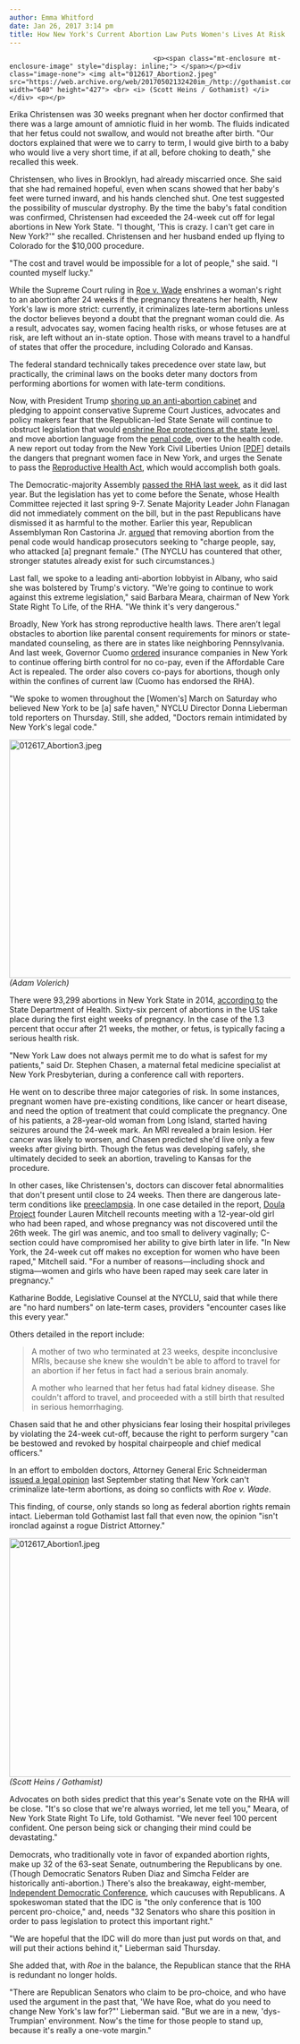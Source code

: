 ```yaml
---
author: Emma Whitford
date: Jan 26, 2017 3:14 pm
title: How New York's Current Abortion Law Puts Women's Lives At Risk
---
```


	
										<p><span class="mt-enclosure mt-enclosure-image" style="display: inline;"> </span></p><div class="image-none"> <img alt="012617_Abortion2.jpeg" src="https://web.archive.org/web/20170502132420im_/http://gothamist.com/attachments/nyc_ewhitford/012617_Abortion2.jpeg" width="640" height="427"> <br> <i> (Scott Heins / Gothamist) </i></div> <p></p>

<p>Erika Christensen was 30 weeks pregnant when her doctor confirmed that there was a large amount of amniotic fluid in her womb. The fluids indicated that her fetus could not swallow, and would not breathe after birth. &quot;Our doctors explained that were we to carry to term, I would give birth to a baby who would live a very short time, if at all, before choking to death,&quot; she recalled this week. </p>

<p>Christensen, who lives in Brooklyn, had already miscarried once. She said that she had remained hopeful, even when scans showed that her baby&apos;s feet were turned inward, and his hands clenched shut. One test suggested the possibility of  muscular dystrophy. By the time the baby&apos;s fatal condition was confirmed, Christensen had exceeded the 24-week cut off for legal abortions in New York State. &quot;I thought, &apos;This is crazy. I can&apos;t get care in New York?&apos;&quot; she recalled. Christensen and her husband ended up flying to Colorado for the $10,000 procedure.</p>

<p>&quot;The cost and travel would be impossible for a lot of people,&quot; she said. &quot;I counted myself lucky.&quot; </p>

<p>While the Supreme Court ruling in <a href="https://web.archive.org/web/20170502132420/http://caselaw.findlaw.com/us-supreme-court/410/113.html">Roe v. Wade</a> enshrines a woman&apos;s right to an abortion after 24 weeks if the pregnancy threatens her health, New York&apos;s law is more strict: currently, it criminalizes late-term abortions unless the doctor believes beyond a doubt that the pregnant woman could die. As a result, advocates say, women facing health risks, or whose fetuses are at risk, are left without an in-state option. Those with means travel to a handful of states that offer the procedure, including Colorado and Kansas. </p>

<p>The federal standard technically takes precedence over state law, but practically, the criminal laws on the books deter many doctors from performing abortions for women with late-term conditions. </p>

<p>Now, with President Trump <a href="https://web.archive.org/web/20170502132420/http://gothamist.com/2016/12/19/you_must_make_a_friend_of_horror.php">shoring up an anti-abortion cabinet</a> and pledging to appoint conservative Supreme Court Justices, advocates and policy makers fear that the Republican-led State Senate will continue to obstruct legislation that would <a href="https://web.archive.org/web/20170502132420/http://gothamist.com/2016/11/16/ny_abortion_trump_regime.php">enshrine Roe protections at the state level</a>, and move abortion language from the <a href="https://web.archive.org/web/20170502132420/http://ypdcrime.com/penal.law/article125.htm">penal code</a>, over to the health code. A new report out today from the New York Civil Liberties Union [<a href="https://web.archive.org/web/20170502132420/http://nyclu.org/files/releases/NYCLU_CriticalConditions_20170126.pdf">PDF</a>] details the dangers that pregnant women face in New York, and urges the Senate to pass the <a href="https://web.archive.org/web/20170502132420/http://assembly.state.ny.us/leg/?default_fld=&amp;bn=A06221&amp;term=2015&amp;Summary=Y&amp;Actions=Y&amp;Votes=Y&amp;Memo=Y&amp;Text=Y">Reproductive Health Act</a>, which would accomplish both goals. </p>

<p>The Democratic-majority Assembly <a href="https://web.archive.org/web/20170502132420/http://gothamist.com/2017/01/18/obamacare_ny_contraception.php">passed the RHA last week</a>, as it did last year. But the legislation has yet to come before the Senate, whose Health Committee rejected it last spring 9-7. Senate Majority Leader John Flanagan did not immediately comment on the bill, but in the past Republicans have dismissed it as harmful to the mother. Earlier this year, Republican Assemblyman Ron Castorina Jr. <a href="https://web.archive.org/web/20170502132420/http://newyork.cbslocal.com/2017/01/17/new-york-abortion-law/">argued</a> that removing abortion from the penal code would handicap prosecutors seeking to &quot;charge people, say, who attacked [a] pregnant female.&quot; (The NYCLU has countered that other, stronger statutes already exist for such circumstances.) </p>

<p>Last fall, we spoke to a leading anti-abortion lobbyist in Albany, who said she was bolstered by Trump&apos;s victory. &quot;We&apos;re going to continue to work against this extreme legislation,&quot; said Barbara Meara, chairman of New York State Right To Life, of the RHA. &quot;We think it&apos;s very dangerous.&quot;</p>

<p>Broadly, New York has strong reproductive health laws. There aren&#x2019;t legal obstacles to abortion like parental consent requirements for minors or state-mandated counseling, as there are in states like neighboring Pennsylvania. And last week, Governor Cuomo <a href="https://web.archive.org/web/20170502132420/http://gothamist.com/2017/01/22/cuomo_signs_act_requiring_insurance.php">ordered</a> insurance companies in New York to continue offering birth control for no co-pay, even if the Affordable Care Act is repealed. The order also covers co-pays for abortions, though only within the confines of current law (Cuomo has endorsed the RHA). </p>

<p>&quot;We spoke to women throughout the [Women&apos;s] March on Saturday who believed New York to be [a] safe haven,&quot; NYCLU Director Donna Lieberman told reporters on Thursday. Still, she added, &quot;Doctors remain intimidated by New York&apos;s legal code.&quot; </p>

<p><span class="mt-enclosure mt-enclosure-image" style="display: inline;"> </span></p><div class="image-none"> <img alt="012617_Abortion3.jpeg" src="https://web.archive.org/web/20170502132420im_/http://gothamist.com/attachments/nyc_ewhitford/012617_Abortion3.jpeg" width="640" height="426"> <br> <i> (Adam Volerich)</i></div> <p></p>

<p>There were 93,299 abortions in New York State in 2014, <a href="https://web.archive.org/web/20170502132420/https://www.health.ny.gov/statistics/vital_statistics/2014/table19.htm">according to</a> the State Department of Health. Sixty-six percent of abortions in the US take place during the first eight weeks of pregnancy. In the case of the 1.3 percent that occur after 21 weeks, the mother, or fetus, is typically facing a serious health risk. </p>

<p>&quot;New York Law does not always permit me to do what is safest for my patients,&quot; said Dr. Stephen Chasen, a maternal fetal medicine specialist at New York Presbyterian, during a conference call with reporters. </p>

<p>He went on to describe three major categories of risk. In some instances, pregnant women have pre-existing conditions, like cancer or heart disease, and need the option of treatment that could complicate the pregnancy. One of his patients, a 28-year-old woman from Long Island, started having seizures around the 24-week mark. An MRI revealed a brain lesion. Her cancer was likely to worsen, and Chasen predicted she&apos;d live only a few weeks after giving birth. Though the fetus was developing safely, she ultimately decided to seek an abortion, traveling to Kansas for the procedure. </p>

<p>In other cases, like Christensen&apos;s, doctors can discover fetal abnormalities that don&apos;t present until close to 24 weeks. Then there are dangerous late-term conditions like <a href="https://web.archive.org/web/20170502132420/http://www.preeclampsia.org/">preeclampsia</a>. In one case detailed in the report, <a href="https://web.archive.org/web/20170502132420/http://www.doulaproject.org/">Doula Project</a> founder Lauren Mitchell recounts meeting with a 12-year-old girl who had been raped, and whose pregnancy was not discovered until the 26th week. The girl was anemic, and too small to delivery vaginally; C-section could have compromised her ability to give birth later in life. &quot;In New York, the 24-week cut off makes no exception for women who have been raped,&quot; Mitchell said. &quot;For a number of reasons&#x2014;including shock and stigma&#x2014;women and girls who have been raped may seek care later in pregnancy.&quot; </p>

<p>Katharine Bodde, Legislative Counsel at the NYCLU, said that while there are &quot;no hard numbers&quot; on late-term cases, providers &quot;encounter cases like this every year.&quot; </p>

<p>Others detailed in the report include:</p>

<blockquote>A mother of two who terminated at 23 weeks, despite inconclusive MRIs, because she knew she wouldn&apos;t be able to afford to travel for an abortion if her fetus in fact had a serious brain anomaly.

<p>A mother who learned that her fetus had fatal kidney disease. She couldn&apos;t afford to travel, and proceeded with a still birth that resulted in serious hemorrhaging.</p></blockquote><p></p>

<p>Chasen said that he and other physicians fear losing their hospital privileges by violating the 24-week cut-off, because the right to perform surgery &quot;can be bestowed and revoked by hospital chairpeople and chief medical officers.&quot; </p>

<p>In an effort to embolden doctors, Attorney General Eric Schneiderman <a href="https://web.archive.org/web/20170502132420/http://www.nytimes.com/2016/09/08/nyregion/new-york-late-term-abortion-schneiderman.html">issued a legal opinion</a> last September stating that New York can&apos;t criminalize late-term abortions, as doing so conflicts with <em>Roe v. Wade</em>. </p>

<p>This finding, of course, only stands so long as federal abortion rights remain intact. Lieberman told Gothamist last fall that even now, the opinion &quot;isn&apos;t ironclad against a rogue District Attorney.&quot; </p>

<p><span class="mt-enclosure mt-enclosure-image" style="display: inline;"> </span></p><div class="image-none"> <img alt="012617_Abortion1.jpeg" src="https://web.archive.org/web/20170502132420im_/http://gothamist.com/attachments/nyc_ewhitford/012617_Abortion1.jpeg" width="640" height="427"> <br> <i> (Scott Heins / Gothamist) </i></div> <p></p>

<p>Advocates on both sides predict that this year&apos;s Senate vote on the RHA will be close. &quot;It&apos;s so close that we&apos;re always worried, let me tell you,&quot; Meara, of New York State Right To Life, told Gothamist. &quot;We never feel 100 percent confident. One person being sick or changing their mind could be devastating.&quot; </p>

<p>Democrats, who traditionally vote in favor of expanded abortion rights, make up 32 of the 63-seat Senate, outnumbering the Republicans by one. (Though Democratic Senators Ruben Diaz and Simcha Felder are historically anti-abortion.) There&apos;s also the breakaway, eight-member, <a href="https://web.archive.org/web/20170502132420/https://www.nytimes.com/2017/01/25/nyregion/independent-democratic-conference-republicans-state-senate.html">Independent Democratic Conference</a>, which caucuses with Republicans. A spokeswoman stated that the IDC is &quot;the only conference that is 100 percent pro-choice,&quot; and, needs &quot;32 Senators who share this position in order to pass legislation to protect this important right.&quot;</p>

<p>&quot;We are hopeful that the IDC will do more than just put words on that, and will put their actions behind it,&quot; Lieberman said Thursday. </p>

<p>She added that, with <em>Roe</em> in the balance, the Republican stance that the RHA is redundant no longer holds. </p>

<p>&quot;There are Republican Senators who claim to be pro-choice, and who have used the argument in the past that, &apos;We have Roe, what do you need to change New York&apos;s law for?&quot;&apos; Lieberman said. &quot;But we are in a new, &apos;dys-Trumpian&apos; environment. Now&apos;s the time for those people to stand up, because it&apos;s really a one-vote margin.&quot;  </p>					
										
									
				